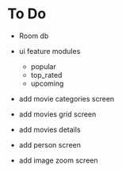 # To Do

- Room db
- ui feature modules
  - popular
  - top_rated
  - upcoming

- add movie categories screen
- add movies grid screen
- add movies details
- add person screen
- add image zoom screen